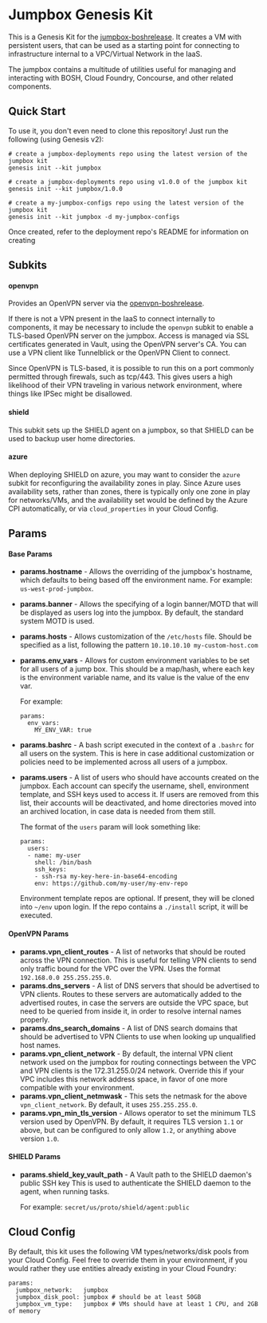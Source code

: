 Jumpbox Genesis Kit
======================

This is a Genesis Kit for the [jumpbox-boshrelease][1]. It creates a VM
with persistent users, that can be used as a starting point for connecting
to infrastructure internal to a VPC/Virtual Network in the IaaS.

The jumpbox contains a multitude of utilities useful for managing and interacting
with BOSH, Cloud Foundry, Concourse, and other related components.

Quick Start
-----------

To use it, you don't even need to clone this repository!  Just run
the following (using Genesis v2):

```
# create a jumpbox-deployments repo using the latest version of the jumpbox kit
genesis init --kit jumpbox

# create a jumpbox-deployments repo using v1.0.0 of the jumpbox kit
genesis init --kit jumpbox/1.0.0

# create a my-jumpbox-configs repo using the latest version of the jumpbox kit
genesis init --kit jumpbox -d my-jumpbox-configs
```

Once created, refer to the deployment repo's README for information on creating

Subkits
-------

#### openvpn

Provides an OpenVPN server via the [openvpn-boshrelease][2].

If there is not a VPN present in the IaaS to connect internally to components,
it may be necessary to include the `openvpn` subkit to enable a TLS-based OpenVPN
server on the jumpbox. Access is managed via SSL certificates generated in Vault,
using the OpenVPN server's CA. You can use a VPN client like Tunnelblick or the
OpenVPN Client to connect.

Since OpenVPN is TLS-based, it is possible to run this on a port commonly permitted
through firewals, such as tcp/443. This gives users a high likelihood of their VPN
traveling in various network environment, where things like IPSec might be disallowed.

#### shield

This subkit sets up the SHIELD agent on a jumpbox, so that SHIELD can be used
to backup user home directories.

#### azure

When deploying SHIELD on azure, you may want to consider the `azure` subkit for
reconfiguring the availability zones in play. Since Azure uses availability sets,
rather than zones, there is typically only one zone in play for networks/VMs,
and the availability set would be defined by the Azure CPI automatically, or via
`cloud_properties` in your Cloud Config.

Params
------

#### Base Params

- **params.hostname** - Allows the overriding of the jumpbox's hostname, which
  defaults to being based off the environment name. For example: `us-west-prod-jumpbox`.
- **params.banner** - Allows the specifying of a login banner/MOTD that will be displayed
  as users log into the jumpbox. By default, the standard system MOTD is used.
- **params.hosts** - Allows customization of the `/etc/hosts` file. Should be specified as
  a list, following the pattern `10.10.10.10 my-custom-host.com`
- **params.env_vars** - Allows for custom environment variables to be set for all users
  of a jump box. This should be a map/hash, where each key is the environment variable name,
  and its value is the value of the env var.

  For example:
  ```
  params:
    env_vars:
      MY_ENV_VAR: true
  ```
- **params.bashrc** - A bash script executed in the context of a `.bashrc` for all users
  on the system. This is here in case additional customization or policies need to be implemented
  across all users of a jumpbox.
- **params.users** - A list of users who should have accounts created on the jumpbox. Each account
  can specify the username, shell, environment template, and SSH keys used to access it. If users are
  removed from this list, their accounts will be deactivated, and home directories moved into an archived
  location, in case data is needed from them still.

  The format of the `users` param will look something like:

  ```
  params:
    users:
    - name: my-user
      shell: /bin/bash
      ssh_keys:
      - ssh-rsa my-key-here-in-base64-encoding
      env: https://github.com/my-user/my-env-repo
  ```

  Environment template repos are optional. If present, they will be cloned into `~/env` upon login.
  If the repo contains a `./install` script, it will be executed.

#### OpenVPN Params

- **params.vpn_client_routes** - A list of networks that should be routed across the VPN connection.
  This is useful for telling VPN clients to send only traffic bound for the VPC over the VPN. Uses
  the format `192.168.0.0 255.255.255.0`.
- **params.dns_servers** - A list of DNS servers that should be advertised to VPN clients. Routes
  to these servers are automatically added to the advertised routes, in case the servers are outside
  the VPC space, but need to be queried from inside it, in order to resolve internal names properly.
- **params.dns_search_domains** - A list of DNS search domains that should be advertised to VPN Clients
  to use when looking up unqualified host names.
- **params.vpn_client_network** - By default, the internal VPN client network used on the jumpbox for
  routing connectings between the VPC and VPN clients is the 172.31.255.0/24 network. Override this
  if your VPC includes this network address space, in favor of one more compatible with your environment.
- **params.vpn_client_netmwask** - This sets the netmask for the above `vpn_client_network`. By default,
  it uses `255.255.255.0`.
- **params.vpn_min_tls_version** - Allows operator to set the minimum TLS version used by OpenVPN.
  By default, it requires TLS version `1.1` or above, but can be configured to only allow `1.2`,
  or anything above version `1.0`.

#### SHIELD Params

- **params.shield_key_vault_path** - A Vault path to the SHIELD daemon's public SSH key
  This is used to authenticate the SHIELD daemon to the agent, when running tasks.

  For example: `secret/us/proto/shield/agent:public`

Cloud Config
------------
By default, this kit uses the following VM types/networks/disk pools from your
Cloud Config. Feel free to override them in your environment, if you would
rather they use entities already existing in your Cloud Foundry:

```
params:
  jumbpox_network:   jumpbox
  jumpbox_disk_pool: jumpbox # should be at least 50GB
  jumpbox_vm_type:   jumpbox # VMs should have at least 1 CPU, and 2GB of memory
```


[1]: https://github.com/cloudfoundry-community/jumpbox-boshrelease
[2]: https://github.com/djb587/openvpn-boshrelease
